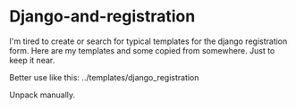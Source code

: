 # Django-and-registration
I'm tired to create or search for typical templates for the django registration form. Here are my templates and some copied from somewhere. Just to keep it near.


Better use like this:
../templates/django_registration

Unpack manually.
